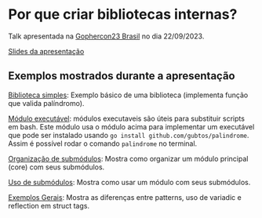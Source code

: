 # Por que criar bibliotecas internas?
Talk apresentada na [Gophercon23 Brasil](https://gopherconbr.org) no dia 22/09/2023.


[Slides da apresentação](https://github.com/gubtos/gophercon23/blob/main/assets/slides.pdf)

## Exemplos mostrados durante a apresentação

[Biblioteca simples](https://github.com/gubtos/golib): Exemplo básico de uma biblioteca (implementa função que valida palíndromo).

[Módulo executável](https://github.com/gubtos/palindrome): módulos executaveis são úteis para substituir scripts em bash. Este módulo usa o módulo acima para implementar um executável que pode ser instalado usando `go install github.com/gubtos/palindrome`. Assim é possível rodar o comando `palindrome` no terminal.

[Organização de submódulos](https://github.com/gubtos/gosubmoduleexample): Mostra como organizar um módulo principal (core) com seus submódulos.

[Uso de submódulos](https://github.com/gubtos/gosubmoduleusageexample): Mostra como usar um módulo com seus submódulos.

[Exemplos Gerais](https://github.com/gubtos/goexamples): Mostra as diferenças entre patterns, uso de variadic e reflection em struct tags.
